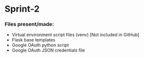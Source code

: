 # Sprint-2

### Files present/made:

- Virtual environment script files (venv) [Not included in GitHub]
- Flask base templates
- Google OAuth python script
- Google OAuth JSON credentials file
